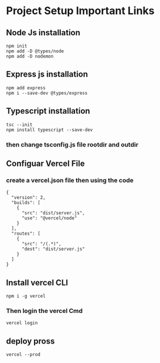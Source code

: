 # Project Setup Important Links

## Node Js installation

```
npm init
npm add -D @types/node
npm add -D nodemon
```

## Express js installation

```
npm add express
npm i --save-dev @types/express

```

## Typescript installation

```
tsc --init
npm install typescript --save-dev
```

### then change tsconfig.js file rootdir and outdir

## Configuar Vercel File

### create a vercel.json file then using the code

```
{
  "version": 2,
  "builds": [
    {
      "src": "dist/server.js",
      "use": "@vercel/node"
    }
  ],
  "routes": [
    {
      "src": "/(.*)",
      "dest": "dist/server.js"
    }
  ]
}
```

## Install vercel CLI

```
npm i -g vercel
```

### Then login the vercel Cmd

```
vercel login
```

## deploy pross

```
vercel --prod
```
